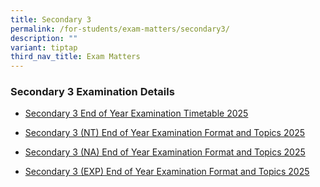 ```yaml
---
title: Secondary 3
permalink: /for-students/exam-matters/secondary3/
description: ""
variant: tiptap
third_nav_title: Exam Matters
---
```

<h3>Secondary 3 Examination Details</h3>
<ul data-tight="true" class="tight">
<li>
<p><a href="/files/For Students/Exam Matters/Sec 3/Sec_3_End_of_Year_Examination_Timetable_2025.pdf" rel="noopener nofollow" target="_blank">Secondary 3 End of Year Examination Timetable 2025</a>
</p>
</li>
<li>
<p><a href="/files/For Students/Exam Matters/Sec 3/Sec_3__Normal_Technical__End_of_Year_Examination_Topics_and_Format_2025.pdf" rel="noopener nofollow" target="_blank">Secondary 3 (NT) End of Year Examination Format and Topics 2025</a>
</p>
</li>
<li>
<p><a href="/files/For Students/Exam Matters/Sec 3/Sec_3__Normal_Academic__End_of_Year_Examination_Topics_and_Format_2025.pdf" rel="noopener nofollow" target="_blank">Secondary 3 (NA) End of Year Examination Format and Topics 2025</a>
</p>
</li>
<li>
<p><a href="/files/For Students/Exam Matters/Sec 3/Sec_3__Express__End_of_Year_Examination_Topics_and_Format_2025.pdf" rel="noopener nofollow" target="_blank">Secondary 3 (EXP) End of Year Examination Format and Topics 2025</a>
</p>
</li>
</ul>
<p></p>